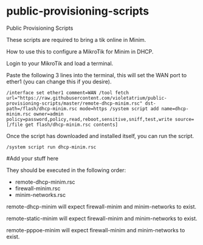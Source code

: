 # public-provisioning-scripts
Public Provisioning Scripts

These scripts are required to bring a tik online in Minim. 

How to use this to configure a MikroTik for Minim in DHCP.

Login to your MikroTik and load a terminal. 

Paste the following 3 lines into the terminal, this will set the WAN port to ether1 (you can change this if you desire).

`
/interface set ether1 comment=WAN
/tool fetch url="https://raw.githubusercontent.com/violetatrium/public-provisioning-scripts/master/remote-dhcp-minim.rsc" dst-path=/flash/dhcp-minim.rsc mode=https
/system script add name=dhcp-minim.rsc owner=admin policy=password,policy,read,reboot,sensitive,sniff,test,write source=[/file get flash/dhcp-minim.rsc contents]
`

Once the script has downloaded and installed itself, you can run the script.

`
/system script run dhcp-minim.rsc
`

#Add your stuff here






They should be executed in the following order:

* remote-dhcp-minim.rsc
* firewall-minim.rsc
* minim-networks.rsc

remote-dhcp-minim will expect firewall-minim and minim-networks to exist.

remote-static-minim will expect firewall-minim and minim-networks to exist.

remote-pppoe-minim will expect firewall-minim and minim-networks to exist.
